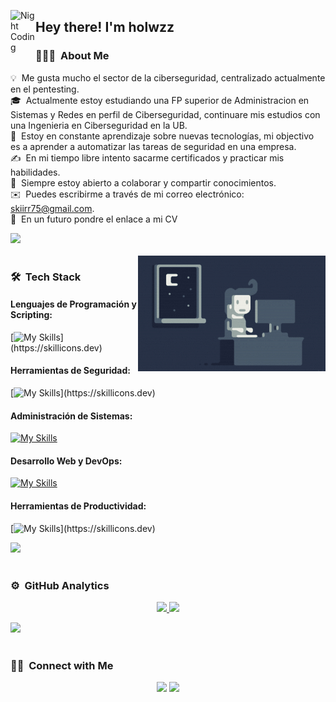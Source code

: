 
<img alt="Night Coding" src="./assets/Hand%20Wave.gif" width='40' align="left"/><h2>Hey there! I'm holwzz</h2>

<!-- ## 👋 &nbsp;Hey there! I'm  holwzz -->

### 👨🏻‍💻 &nbsp;About Me

💡 &nbsp;Me gusta mucho el sector de la ciberseguridad, centralizado actualmente en el pentesting.\
🎓 &nbsp;Actualmente estoy estudiando una FP superior de Administracion en Sistemas y Redes en perfil de Ciberseguridad, continuare mis estudios con una Ingenieria en Ciberseguridad en la UB.\
🌱 &nbsp;Estoy en constante aprendizaje sobre nuevas tecnologías, mi objectivo es a aprender a automatizar las tareas de seguridad en una empresa.\
✍️ &nbsp;En mi tiempo libre intento sacarme certificados y practicar mis habilidades.\
💬 &nbsp;Siempre estoy abierto a colaborar y compartir conocimientos.\
✉️ &nbsp;Puedes escribirme a través de mi correo electrónico: skiirr75@gmail.com.\
📄 &nbsp;En un futuro pondre el enlace a mi CV 

<img src="https://user-images.githubusercontent.com/73097560/115834477-dbab4500-a447-11eb-908a-139a6edaec5c.gif"><br><br>
<img alt="Night Coding" src="https://raw.githubusercontent.com/AVS1508/AVS1508/master/assets/Night-Coding.gif" align="right"/>

### 🛠 &nbsp;Tech Stack
#### Lenguajes de Programación y Scripting:
[![My Skills](https://skillicons.dev/icons?i=python,mysql,bash,js,)](https://skillicons.dev)

#### Herramientas de Seguridad:
[![My Skills](https://skillicons.dev/icons?i=kali,)](https://skillicons.dev)

#### Administración de Sistemas:
[![My Skills](https://skillicons.dev/icons?i=linux,windows)](https://skillicons.dev)

#### Desarrollo Web y DevOps:
[![My Skills](https://skillicons.dev/icons?i=html,css,bootstrap)](https://skillicons.dev)

#### Herramientas de Productividad:
[![My Skills](https://skillicons.dev/icons?i=visualstudio,)](https://skillicons.dev)

<img src="https://user-images.githubusercontent.com/73097560/115834477-dbab4500-a447-11eb-908a-139a6edaec5c.gif"><br><br>

### ⚙️ &nbsp;GitHub Analytics

<p align="center">
<a href="https://github.com/holwzz">
<img height="180em" src="https://github-readme-stats-eight-theta.vercel.app/api?username=holwzz&show_icons=true&theme=algolia&include_all_commits=true&count_private=true"/>
<img height="180em" src="https://github-readme-stats-eight-theta.vercel.app/api/top-langs/?username=holwzz&layout=compact&langs_count=8&theme=algolia"/>
</a>
</p>

<img src="https://user-images.githubusercontent.com/73097560/115834477-dbab4500-a447-11eb-908a-139a6edaec5c.gif"><br><br>

### 🤝🏻 &nbsp;Connect with Me

<p align="center">
<a href="mailto:skiirr75@gmail.com"><img src="https://img.shields.io/badge/-skiirr75@gmail.com-D14836?style=flat&logo=Gmail&logoColor=white"/></a>
<a href="https://instagram.com/holwz_"><img src="https://img.shields.io/badge/-@holwz_-E4405F?style=flat&logo=Instagram&logoColor=white"/></a>
</p>


